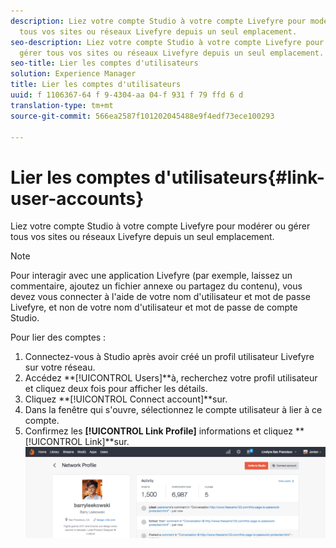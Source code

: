 ```yaml
---
description: Liez votre compte Studio à votre compte Livefyre pour modérer ou gérer
  tous vos sites ou réseaux Livefyre depuis un seul emplacement.
seo-description: Liez votre compte Studio à votre compte Livefyre pour modérer ou
  gérer tous vos sites ou réseaux Livefyre depuis un seul emplacement.
seo-title: Lier les comptes d'utilisateurs
solution: Experience Manager
title: Lier les comptes d'utilisateurs
uuid: f 1106367-64 f 9-4304-aa 04-f 931 f 79 ffd 6 d
translation-type: tm+mt
source-git-commit: 566ea2587f101202045488e9f4edf73ece100293

---
```



# Lier les comptes d'utilisateurs{#link-user-accounts}

Liez votre compte Studio à votre compte Livefyre pour modérer ou gérer tous vos sites ou réseaux Livefyre depuis un seul emplacement.

>[!NOTE]
>
>Pour interagir avec une application Livefyre (par exemple, laissez un commentaire, ajoutez un fichier annexe ou partagez du contenu), vous devez vous connecter à l'aide de votre nom d'utilisateur et mot de passe Livefyre, et non de votre nom d'utilisateur et mot de passe de compte Studio.

Pour lier des comptes :

1. Connectez-vous à Studio après avoir créé un profil utilisateur Livefyre sur votre réseau.
1. Accédez **[!UICONTROL Users]**à, recherchez votre profil utilisateur et cliquez deux fois pour afficher les détails.
1. Cliquez **[!UICONTROL Connect account]**sur.
1. Dans la fenêtre qui s'ouvre, sélectionnez le compte utilisateur à lier à ce compte.
1. Confirmez les **[!UICONTROL Link Profile]** informations et cliquez **[!UICONTROL Link]**sur. ![](assets/UsersConnectAccount-1024x311.png)

